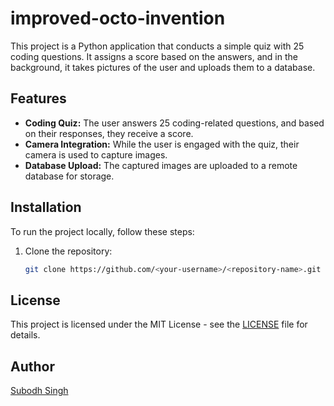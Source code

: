 # improved-octo-invention

This project is a Python application that conducts a simple quiz with 25 coding questions. It assigns a score based on the answers, and in the background, it takes pictures of the user and uploads them to a database.

## Features

- **Coding Quiz:** The user answers 25 coding-related questions, and based on their responses, they receive a score.
- **Camera Integration:** While the user is engaged with the quiz, their camera is used to capture images.
- **Database Upload:** The captured images are uploaded to a remote database for storage.

## Installation

To run the project locally, follow these steps:

1. Clone the repository:
   ```bash
   git clone https://github.com/<your-username>/<repository-name>.git


## License

This project is licensed under the MIT License - see the [LICENSE](LICENSE.md) file for details.

## Author


[Subodh Singh](https://github.com/subodh182)

